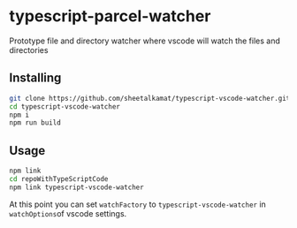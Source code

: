 # typescript-parcel-watcher
Prototype file and directory watcher where vscode will watch the files and directories

## Installing

```bash
git clone https://github.com/sheetalkamat/typescript-vscode-watcher.git
cd typescript-vscode-watcher
npm i
npm run build
```

## Usage

```bash
npm link
cd repoWithTypeScriptCode
npm link typescript-vscode-watcher
```

At this point you can set `watchFactory` to `typescript-vscode-watcher` in `watchOptions`of vscode settings.
